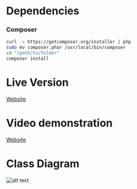 # Dependencies

### Composer

```bash
curl -s https://getcomposer.org/installer | php
sudo mv composer.phar /usr/local/bin/composer
cd "/path/to/folder"
composer install
```

# Live Version

[Website](http://138.68.182.13)

# Video demonstration
[Website](https://youtu.be/zAlhfQFuxxg)

# Class Diagram

![alt text](https://raw.githubusercontent.com/FokkFeis/Lokaverkefni_V17/master/MVC%20Class%20Diagram.png "Class Diagram")
